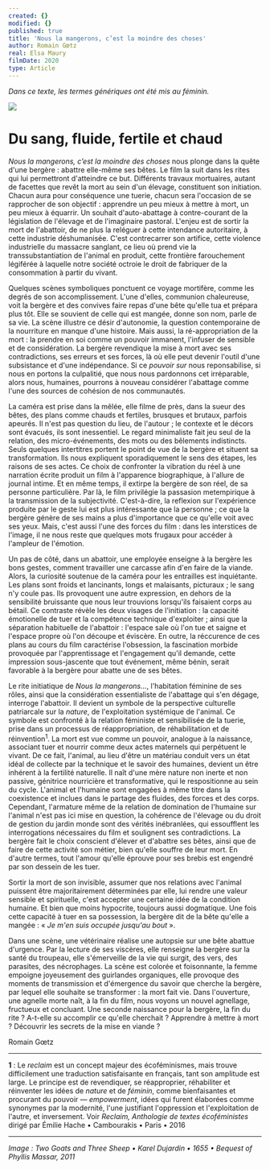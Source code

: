 ```yaml
---
created: {}
modified: {}
published: true
title: 'Nous la mangerons, c’est la moindre des choses'
author: Romain Gœtz
real: Elsa Maury
filmDate: 2020
type: Article
---
```

*Dans ce texte, les termes génériques ont été mis au féminin.*

![](nous-la-mangerons6.jpg)

# Du sang, fluide, fertile et chaud

*Nous la mangerons, c’est la moindre des choses* nous plonge dans la quête d'une bergère : abattre elle-même ses bêtes. Le film la suit dans les rites qui lui permettront d'atteindre ce but. Différents travaux mortuaires, autant de facettes que revêt la mort au sein d'un élevage, constituent son initiation. Chacun aura pour conséquence une tuerie, chacun sera l'occasion de se rapprocher de son objectif : apprendre un peu mieux à mettre à mort, un peu mieux à équarrir. Un souhait d'auto-abattage à contre-courant de la législation de l'élevage et de l'imaginaire pastoral. L'enjeu est de sortir la mort de l'abattoir, de ne plus la reléguer à cette intendance autoritaire, à cette industrie déshumanisée. C'est contrecarrer son artifice, cette violence industrielle du massacre sanglant, ce lieu où prend vie la transsubstantiation de l'animal en produit, cette frontière farouchement légiférée à laquelle notre société octroie le droit de fabriquer de la consommation à partir du vivant.

Quelques scènes symboliques ponctuent ce voyage mortifère, comme les degrés de son accomplissement. L'une d'elles, communion chaleureuse, voit la bergère et des convives faire repas d'une bête qu'elle tua et prépara plus tôt. Elle se souvient de celle qui est mangée, donne son nom, parle de sa vie. La scène illustre ce désir d'autonomie, la question contemporaine de la nourriture en manque d'une histoire. Mais aussi, la ré-appropriation de la mort : la prendre en soi comme un pouvoir immanent, l'infuser de sensible et de considération. La bergère revendique la mise à mort avec ses contradictions, ses erreurs et ses forces, là où elle peut devenir l'outil d'une subsistance et d'une indépendance. Si ce *pouvoir sur* nous reponsabilise, si nous en portons la culpalitié, que nous nous pardonnons cet irréparable, alors nous, humaines, pourrons à nouveau considérer l'abattage comme l'une des sources de cohésion de nos communautés.

La caméra est prise dans la mêlée, elle filme de près, dans la sueur des bêtes, des plans comme chauds et fertiles, brusques et brutaux, parfois apeurés. Il n'est pas question du lieu, de l'autour ; le contexte et le décors sont évacués, ils sont inessentiel. Le regard minimaliste fait jeu seul de la relation, des micro-événements, des mots ou des bêlements indistincts. Seuls quelques intertitres portent le point de vue de la bergère et situent sa transformation. Ils nous expliquent sporadiquement le sens des étapes, les raisons de ses actes. Ce choix de confronter la vibration du réel à une narration écrite produit un film à l'apparence biographique, à l'allure de journal intime. Et en même temps, il extirpe la bergère de son réel, de sa personne particulière. Par là, le film privilégie la passasion metempirique à la transmission de la subjectivité. C'est-à-dire, la reflexion sur l'expérience produite par le geste lui est plus intéressante que la personne ; ce que la bergère génère de ses mains a plus d'importance que ce qu'elle voit avec ses yeux. Mais, c'est aussi l'une des forces du film : dans les interstices de l'image, il ne nous reste que quelques mots frugaux pour accéder à l'ampleur de l'émotion.

Un pas de côté, dans un abattoir, une employée enseigne à la bergère les bons gestes, comment travailler une carcasse afin d'en faire de la viande. Alors, la curiosité soutenue de la caméra pour les entrailles est inquiétante. Les plans sont froids et lancinants, longs et malaisants, picturaux ; le sang n'y coule pas. Ils provoquent une autre expression, en dehors de la sensibilité bruissante que nous leur trouvions lorsqu'ils faisaient corps au bétail. Ce contraste révèle les deux visages de l'initiation : la capacité émotionelle de tuer et la compétence technique d'exploiter ; ainsi que la séparation habituelle de l'abattoir : l'espace sale où l'on tue et saigne et l'espace propre où l'on découpe et éviscère. En outre, la réccurence de ces plans au cours du film caractérise l'obsession, la fascination morbide provoquée par l'apprentissage et l'engagement qu'il demande, cette impression sous-jascente que tout événement, même bénin, serait favorable à la bergère pour abatte une de ses bêtes.

Le rite initiatique de *Nous la mangerons…*, l'habitation féminine de ses rôles, ainsi que la considération essentialiste de l'abattage qui s'en dégage, interroge l'abattoir. Il devient un symbole de la perspective culturelle patriarcale sur la *nature*, de l'exploitation systémique de l'animal. Ce symbole est confronté à la relation féministe et sensibilisée de la tuerie, prise dans un processus de réappropriation, de réhabilitation et de réinvention<sup>1</sup>. La mort est vue comme un pouvoir, analogue à la naissance, associant tuer et nourrir comme deux actes maternels qui perpétuent le vivant. De ce fait, l'animal, au lieu d'être un matériau conduit vers un état idéal de collecte par la technique et le savoir des humaines, devient un être inhérent à la fertilité naturelle. Il naît d'une mère nature non inerte et non passive, génitrice nourricière et transformative, qui le respositionne au sein du cycle. L'animal et l'humaine sont engagées à même titre dans la coexistence et inclues dans le partage des fluides, des forces et des corps. Cependant, l'armature même de la relation de domination de l'humaine sur l'animal n'est pas ici mise en question, la cohérence de l'élevage ou du droit de gestion du jardin monde sont des vérités inébranlées, qui essoufflent les interrogations nécessaires du film et soulignent ses contradictions. La bergère fait le choix conscient d'élever et d'abattre ses bêtes, ainsi que de faire de cette activité son métier, bien qu'elle souffre de leur mort. En d'autre termes, tout l'amour qu'elle éprouve pour ses brebis est engendré par son dessein de les tuer. 

Sortir la mort de son invisible, assumer que nos relations avec l'animal puissent être majoritairement déterminées par elle, lui rendre une valeur sensible et spirituelle, c'est accepter une certaine idée de la condition humaine. Et bien que moins hypocrite, toujours aussi dogmatique. Une fois cette capacité à tuer en sa possession, la bergère dit de la bête qu'elle a mangée : «&nbsp;*Je m'en suis occupée jusqu'au bout*&nbsp;».

Dans une scène, une vétérinaire réalise une autopsie sur une bête abattue d'urgence. Par la lecture de ses viscères, elle renseigne la bergère sur la santé du troupeau, elle s'émerveille de la vie qui surgit, des vers, des parasites, des nécrophages. La scène est colorée et foisonnante, la femme empoigne joyeusement des guirlandes organiques, elle provoque des moments de transmission et d'émergence du savoir que cherche la bergère, par lequel elle souhaite se transformer : la mort fait vie. Dans l'ouverture, une agnelle morte naît, à la fin du film, nous voyons un nouvel agnellage, fructueux et concluant. Une seconde naissance pour la bergère, la fin du rite ? A-t-elle su accomplir ce qu'elle cherchait ? Apprendre à mettre à mort ? Découvrir les secrets de la mise en viande ?

Romain Gœtz

----

**1** : Le *reclaim* est un concept majeur des écoféminismes, mais trouve difficilement une traduction satisfaisante en français, tant son amplitude est large. Le principe est de revendiquer, se réapproprier, réhabiliter et réinventer les idées de *nature* et de *féminin*, comme bienfaisantes et procurant du pouvoir — *empowerment*, idées qui furent élaborées comme synonymes par la modernité, l'une justifiant l'oppression et l'exploitation de l'autre, et inversement. Voir *Reclaim, Anthologie de textes écoféministes*  dirigé par Émilie Hache • Cambourakis • Paris • 2016

----
<!--*Image : Leaf from a Beatus Manuscript: the Lamb at the Foot of the Cross, Flanked by Two Angels; The Calling of Saint John with the Enthroned Christ flanked by Angels and a Man Holding a Book • 1180 • Purchase, The Cloisters Collection, Rogers and Harris Brisbane Dick Funds, and Joseph Pulitzer Bequest, 1991*-->

<!-- *Image : Two Recumbent Sheep • Adriaen van de Velde • 1670 • Bequest of Phyllis Massar, 2011*-->

*Image : Two Goats and Three Sheep • Karel Dujardin • 1655 • Bequest of Phyllis Massar, 2011*
